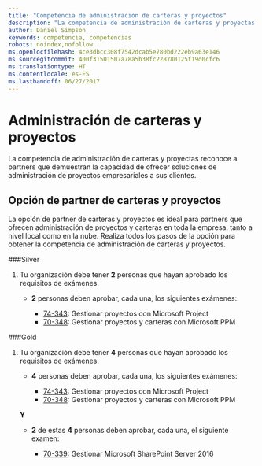 ```yaml
---
title: "Competencia de administración de carteras y proyectos"
description: "La competencia de administración de carteras y proyectas reconoce a partners que demuestran la capacidad de ofrecer soluciones de administración de proyectos empresariales a sus clientes."
author: Daniel Simpson
keywords: competencia, competencias
robots: noindex,nofollow
ms.openlocfilehash: 4ce3dbcc308f7542dcab5e780bd222eb9a63e146
ms.sourcegitcommit: 400f31501507a78a5b38fc228780125f19d0cfc6
ms.translationtype: HT
ms.contentlocale: es-ES
ms.lasthandoff: 06/27/2017
---
```

# <a name="project-and-portfolio-management"></a>Administración de carteras y proyectos 
La competencia de administración de carteras y proyectas reconoce a partners que demuestran la capacidad de ofrecer soluciones de administración de proyectos empresariales a sus clientes.

## <a name="project-and-portfolio-partner-option"></a>Opción de partner de carteras y proyectos
La opción de partner de carteras y proyectos es ideal para partners que ofrecen administración de proyectos y carteras en toda la empresa, tanto a nivel local como en la nube. Realiza todos los pasos de la opción para obtener la competencia de administración de carteras y proyectos.

###<a name="silver"></a>Silver
1. Tu organización debe tener **2** personas que hayan aprobado los requisitos de exámenes.

    - **2** personas deben aprobar, cada una, los siguientes exámenes:

        * [74-343](https://www.microsoft.com/en-us/learning/exam-74-343.aspx): Gestionar proyectos con Microsoft Project
        * [70-348](https://www.microsoft.com/en-us/learning/exam-70-348.aspx): Gestionar proyectos y carteras con Microsoft PPM

###<a name="gold"></a>Gold
1. Tu organización debe tener **4** personas que hayan aprobado los requisitos de exámenes.

    - **4** personas deben aprobar, cada una, los siguientes exámenes:

        * [74-343](https://www.microsoft.com/en-us/learning/exam-74-343.aspx): Gestionar proyectos con Microsoft Project
        * [70-348](https://www.microsoft.com/en-us/learning/exam-70-348.aspx): Gestionar proyectos y carteras con Microsoft PPM

    **Y** 

    - **2** de estas **4** personas deben aprobar, cada una, el siguiente examen:

        *  [70-339](https://www.microsoft.com/en-us/learning/exam-70-339.aspx): Gestionar Microsoft SharePoint Server 2016
